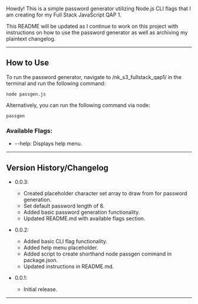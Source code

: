 Howdy! This is a simple password generator utilizing Node.js CLI flags that I am creating for my Full Stack JavaScript QAP 1.

This README will be updated as I continue to work on this project with instructions on how to use the password generator
as well as archiving my plaintext changelog.


--------------------------------

## How to Use

To run the password generator, navigate to /nk_s3_fullstack_qap1/ in the terminal and run the following command:
```
node passgen.js
``` 

Alternatively, you can run the following command via node:
```
passgen
```

### Available Flags:

- --help: Displays help menu.


--------------------------------

## Version History/Changelog

- 0.0.3:
    - Created placeholder character set array to draw from for password generation.
    - Set default password length of 8.
    - Added basic password generation functionality.
    - Updated README.md with available flags section.


- 0.0.2:
    - Added basic CLI flag functionality.
    - Added help menu placeholder.
    - Added script to create shorthand node passgen command in package.json.
    - Updated instructions in README.md.


- 0.0.1:
    - Initial release.


--------------------------------